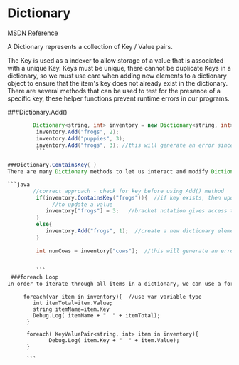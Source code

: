 # Dictionary

[MSDN Reference](https://msdn.microsoft.com/en-us/library/xfhwa508.aspx)

A Dictionary represents a collection of Key / Value pairs.

The Key is used as a indexer to allow storage of a value that is associated with a unique Key.  Keys must be unique, there cannot be duplicate Keys in a dictionary, so we must use care when adding new elements to a dictionary object to ensure that the item's key does not already exist in the dictionary.  There are several methods that can be used to test for the presence of a specific key, these helper functions prevent runtime errors in our programs.

###Dictionary.Add()
```java
        Dictionary<string, int> inventory = new Dictionary<string, int>();
         inventory.Add("frogs", 2);
         inventory.Add("puppies", 3);
         inventory.Add("frogs", 3); //this will generate an error since the frog key already exists
         ```
         
###Dictionary.ContainsKey( )
There are many Dictionary methods to let us interact and modify Dictionary elements.  Before we can work with the Dictionary, for inserts or any other modification, we should always to check to see if the key, associated with our current item. Otherwise, we'll get a run-time error based on the existence in the dictionary. Similarly, if we want to update the value of a dictionary item, we must first check that the key exists. 

```java
        //correct approach - check for key before using Add() method
         if(inventory.ContainsKey("frogs")){  //if key exists, then update value
              //to update a value
            inventory["frogs"] = 3;   //bracket notation gives access to the value element
         }
         else{
            inventory.Add("frogs", 1);  //create a new dictionary element that is key/value pair
         }
         
         int numCows = inventory["cows"];  //this will generate an error since the key doesn't exist
         
         
         ```
 ###foreach Loop
In order to iterate through all items in a dictionary, we can use a foreach loop which is a range-based for-loop as opposed to a count-based for-loop.  Since each inventory item is a key/value pair which is a complex dataType, we can use ``var`` as the variable type that will temporarily hold each item so we can manipulate the item. We can also use the KeyValuePair struct data-type if we declare the <T> type of each dictionary element. 
```

         foreach(var item in inventory){  //use var variable type
	      	int itemTotal=item.Value;
	      	string itemName=item.Key
	        Debug.Log( itemName + "  " + itemTotal);
	      }  
	      
	      foreach( KeyValuePair<string, int> item in inventory){  
	             Debug.Log( item.Key + "  " + item.Value);
	      }
	      
	      ```
	      